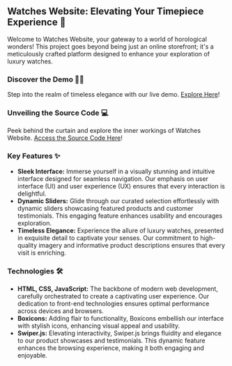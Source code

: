 ## Watches Website: Elevating Your Timepiece Experience 🌟

Welcome to Watches Website, your gateway to a world of horological wonders! This project goes beyond being just an online storefront; it's a meticulously crafted platform designed to enhance your exploration of luxury watches.

### Discover the Demo 🕵️‍♂️
Step into the realm of timeless elegance with our live demo. [Explore Here](https://huy-cell.github.io/web-watches/)!

### Unveiling the Source Code 💻
Peek behind the curtain and explore the inner workings of Watches Website. [Access the Source Code Here](link_sourcecode)!

### Key Features ✨
- **Sleek Interface:** Immerse yourself in a visually stunning and intuitive interface designed for seamless navigation. Our emphasis on user interface (UI) and user experience (UX) ensures that every interaction is delightful.
- **Dynamic Sliders:** Glide through our curated selection effortlessly with dynamic sliders showcasing featured products and customer testimonials. This engaging feature enhances usability and encourages exploration.
- **Timeless Elegance:** Experience the allure of luxury watches, presented in exquisite detail to captivate your senses. Our commitment to high-quality imagery and informative product descriptions ensures that every visit is enriching.

### Technologies 🛠️
- **HTML, CSS, JavaScript:** The backbone of modern web development, carefully orchestrated to create a captivating user experience. Our dedication to front-end technologies ensures optimal performance across devices and browsers.
- **Boxicons:** Adding flair to functionality, Boxicons embellish our interface with stylish icons, enhancing visual appeal and usability.
- **Swiper.js:** Elevating interactivity, Swiper.js brings fluidity and elegance to our product showcases and testimonials. This dynamic feature enhances the browsing experience, making it both engaging and enjoyable.
